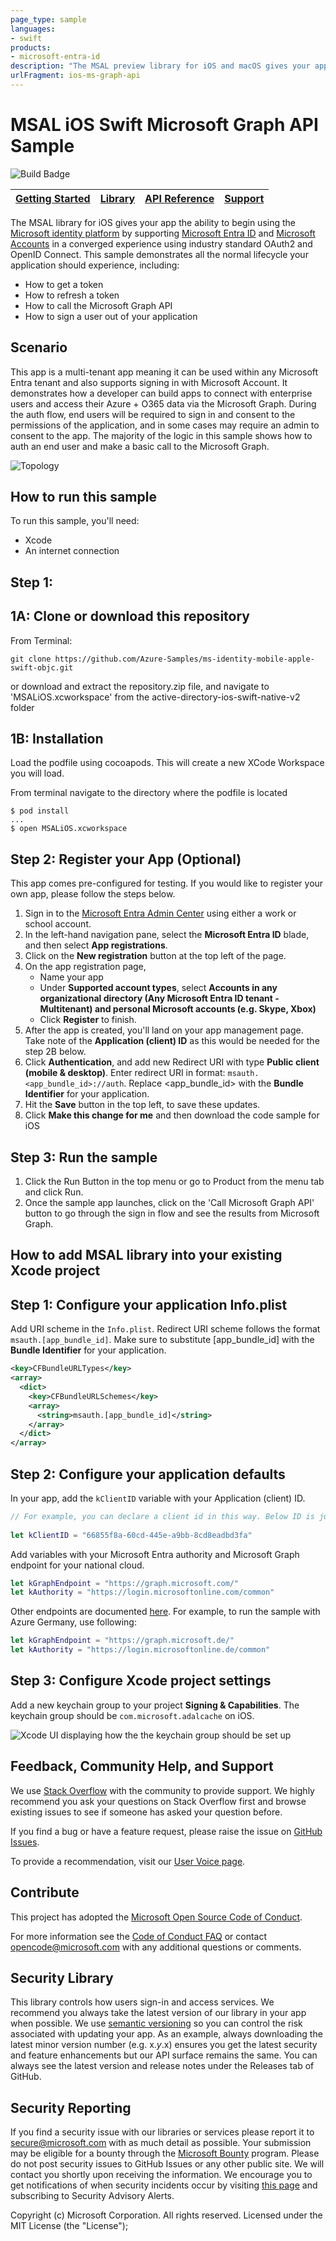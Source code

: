 ```yaml
---
page_type: sample
languages:
- swift
products:
- microsoft-entra-id
description: "The MSAL preview library for iOS and macOS gives your app the ability to begin using the Microsoft Cloud by supporting Microsoft Entra ID and Microsoft Accounts in a converged experience using industry standard OAuth2 and OpenID Connect."
urlFragment: ios-ms-graph-api
---
```


# MSAL iOS Swift Microsoft Graph API Sample

![Build Badge](https://identitydivision.visualstudio.com/_apis/public/build/definitions/a7934fdd-dcde-4492-a406-7fad6ac00e17/523/badge)

| [Getting Started](https://docs.microsoft.com/azure/active-directory/develop/guidedsetups/active-directory-ios)| [Library](https://github.com/AzureAD/microsoft-authentication-library-for-objc) | [API Reference](https://azuread.github.io/docs/objc/) | [Support](README.md#feedback,community-help,-and-support)
| --- | --- | --- | --- |

The MSAL library for iOS gives your app the ability to begin using the [Microsoft identity platform](https://aka.ms/aaddev) by supporting [Microsoft Entra ID](https://azure.microsoft.com/en-us/services/active-directory/) and [Microsoft Accounts](https://account.microsoft.com) in a converged experience using industry standard OAuth2 and OpenID Connect. This sample demonstrates all the normal lifecycle your application should experience, including:

- How to get a token
- How to refresh a token
- How to call the Microsoft Graph API
- How to sign a user out of your application

## Scenario

This app is a multi-tenant app meaning it can be used within any Microsoft Entra tenant and also supports signing in with Microsoft Account.  It demonstrates how a developer can build apps to connect with enterprise users and access their Azure + O365 data via the Microsoft Graph.  During the auth flow, end users will be required to sign in and consent to the permissions of the application, and in some cases may require an admin to consent to the app.  The majority of the logic in this sample shows how to auth an end user and make a basic call to the Microsoft Graph.

![Topology](./images/iosintro.png)

## How to run this sample

To run this sample, you'll need:

* Xcode
* An internet connection

## Step 1:

## 1A: Clone or download this repository

From Terminal:

```terminal
git clone https://github.com/Azure-Samples/ms-identity-mobile-apple-swift-objc.git
```
or download and extract the repository.zip file, and navigate to 'MSALiOS.xcworkspace' from the active-directory-ios-swift-native-v2 folder

## 1B: Installation

Load the podfile using cocoapods. This will create a new XCode Workspace you will load.

From terminal navigate to the directory where the podfile is located

```
$ pod install
...
$ open MSALiOS.xcworkspace
```

## Step 2: Register your App (Optional)

This app comes pre-configured for testing. If you would like to register your own app, please follow the steps below.

1. Sign in to the [Microsoft Entra Admin Center](https://portal.azure.com) using either a work or school account.
2. In the left-hand navigation pane, select the **Microsoft Entra ID** blade, and then select **App registrations**.
3. Click on the **New registration** button at the top left of the page.
4. On the app registration page,
   - Name your app
   - Under **Supported account types**, select **Accounts in any organizational directory (Any Microsoft Entra ID tenant - Multitenant) and personal Microsoft accounts (e.g. Skype, Xbox)**
   - Click **Register** to finish.
5. After the app is created, you'll land on your app management page. Take note of the **Application (client) ID** as this would be needed for the step 2B below.
6. Click **Authentication**, and add new Redirect URI with type **Public client (mobile & desktop)**. Enter redirect URI in format: `msauth.<app_bundle_id>://auth`. Replace <app_bundle_id> with the **Bundle Identifier** for your application. 
7. Hit the **Save** button in the top left, to save these updates.
8. Click **Make this change for me** and then download the code sample for iOS

## Step 3: Run the sample

1. Click the Run Button in the top menu or go to Product from the menu tab and click Run.
2. Once the sample app launches, click on the 'Call Microsoft Graph API' button to go through the sign in flow and see the results from Microsoft Graph.

## How to add MSAL library into your existing Xcode project

## Step 1: Configure your application Info.plist

Add URI scheme in the  `Info.plist`. Redirect URI scheme follows the format `msauth.[app_bundle_id]`. Make sure to substitute [app_bundle_id] with the **Bundle Identifier** for your application.

```xml
<key>CFBundleURLTypes</key>
<array>
  <dict>
    <key>CFBundleURLSchemes</key>
    <array>
      <string>msauth.[app_bundle_id]</string>
    </array>
  </dict>
</array>
```

## Step 2: Configure your application defaults

In your app, add the `kClientID` variable with your Application (client) ID.

```swift
// For example, you can declare a client id in this way. Below ID is just a sample.
    	
let kClientID = "66855f8a-60cd-445e-a9bb-8cd8eadbd3fa"
```

Add variables with your Microsoft Entra authority and Microsoft Graph endpoint for your national cloud.

```swift
let kGraphEndpoint = "https://graph.microsoft.com/"
let kAuthority = "https://login.microsoftonline.com/common"
```

Other endpoints are documented [here](https://docs.microsoft.com/en-us/graph/deployments#app-registration-and-token-service-root-endpoints). For example, to run the sample with Azure Germany, use following:

```swift
let kGraphEndpoint = "https://graph.microsoft.de/"
let kAuthority = "https://login.microsoftonline.de/common"
```

## Step 3: Configure Xcode project settings

Add a new keychain group to your project **Signing & Capabilities**. The keychain group should be `com.microsoft.adalcache` on iOS.

![Xcode UI displaying how the the keychain group should be set up](./images/iosintro-keychainShare.png)

## Feedback, Community Help, and Support

We use [Stack Overflow](http://stackoverflow.com/questions/tagged/msal) with the community to provide support. We highly recommend you ask your questions on Stack Overflow first and browse existing issues to see if someone has asked your question before.

If you find a bug or have a feature request, please raise the issue on [GitHub Issues](../../issues).

To provide a recommendation, visit our [User Voice page](https://feedback.azure.com/forums/169401-azure-active-directory).

## Contribute

This project has adopted the [Microsoft Open Source Code of Conduct](https://opensource.microsoft.com/codeofconduct/).

For more information see the [Code of Conduct FAQ](https://opensource.microsoft.com/codeofconduct/faq/) or contact [opencode@microsoft.com](mailto:opencode@microsoft.com) with any additional questions or comments.

## Security Library

This library controls how users sign-in and access services. We recommend you always take the latest version of our library in your app when possible. We use [semantic versioning](http://semver.org) so you can control the risk associated with updating your app. As an example, always downloading the latest minor version number (e.g. x.*y*.x) ensures you get the latest security and feature enhancements but our API surface remains the same. You can always see the latest version and release notes under the Releases tab of GitHub.

## Security Reporting

If you find a security issue with our libraries or services please report it to [secure@microsoft.com](mailto:secure@microsoft.com) with as much detail as possible. Your submission may be eligible for a bounty through the [Microsoft Bounty](http://aka.ms/bugbounty) 
program. Please do not post security issues to GitHub Issues or any other public site. We will contact you shortly upon receiving the information. We encourage you to get notifications of when security incidents occur by visiting [this page](https://technet.microsoft.com/en-us/security/dd252948) and subscribing to Security Advisory Alerts.

Copyright (c) Microsoft Corporation.  All rights reserved. Licensed under the MIT License (the "License");
